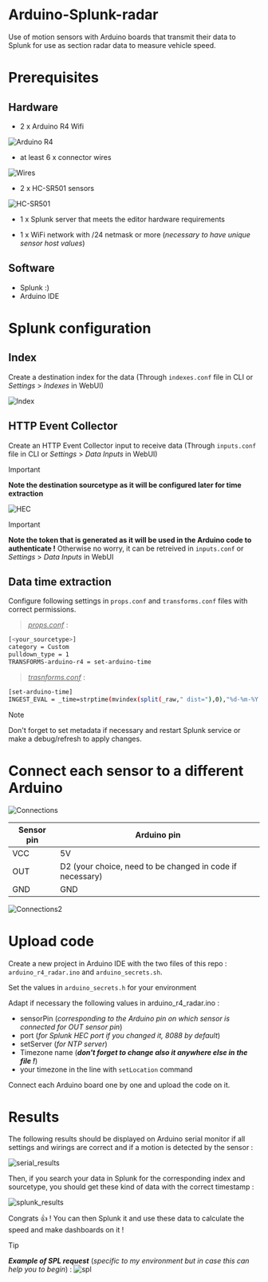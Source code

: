 # Arduino-Splunk-radar
Use of motion sensors with Arduino boards that transmit their data to Splunk for use as section radar data to measure vehicle speed.

# Prerequisites

## Hardware

- 2 x Arduino R4 Wifi

![Arduino R4](https://www.algosecure.fr/blog/img/2024-11-20_02-arduino_r4_wifi.png)

- at least 6 x connector wires

![Wires](https://www.algosecure.fr/blog/img/2024-11-20_03-fils.jpg)

- 2 x HC-SR501 sensors

![HC-SR501](https://external-content.duckduckgo.com/iu/?u=https%3A%2F%2Fwww.javanelec.com%2FCustomAjax%2FGetAppDocument%2Fdb88d946-6fec-4899-b6b3-3fbb62937411%3Ftype%3D2&f=1&nofb=1&ipt=ac269f08d3ad4bc7a556ff21d047584fb203a28ebdbd4d480f01b03de9f31c40&ipo=images)

- 1 x Splunk server that meets the editor hardware requirements

- 1 x WiFi network with /24 netmask or more (_necessary to have unique sensor host values_)

## Software

- Splunk :)
- Arduino IDE 

# Splunk configuration

## Index

Create a destination index for the data (Through `indexes.conf` file in CLI or _Settings_ > _Indexes_ in WebUI)

![Index](https://www.algosecure.fr/blog/img/2024-11-20_07-index.png)

## HTTP Event Collector

Create an HTTP Event Collector input to receive data (Through `inputs.conf` file in CLI or _Settings_ > _Data Inputs_ in WebUI)

> [!IMPORTANT]
> **Note the destination sourcetype as it will be configured later for time extraction**

![HEC](https://www.algosecure.fr/blog/img/2024-11-20_08-inputs.png)

> [!IMPORTANT]
> **Note the token that is generated as it will be used in the Arduino code to authenticate !**
> Otherwise no worry, it can be retreived in `inputs.conf` or _Settings_ > _Data Inputs_ in WebUI

## Data time extraction

Configure following settings in `props.conf` and `transforms.conf` files with correct permissions.

> <ins>_props.conf_</ins> :
```bash
[<your_sourcetype>]
category = Custom
pulldown_type = 1
TRANSFORMS-arduino-r4 = set-arduino-time
```

> <ins>_trasnforms.conf_</ins> :
```bash
[set-arduino-time]
INGEST_EVAL = _time=strptime(mvindex(split(_raw," dist="),0),"%d-%m-%Y %H:%M:%S.%3Q")
```

> [!NOTE]
> Don't forget to set metadata if necessary and restart Splunk service or make a debug/refresh to apply changes.

# Connect each sensor to a different Arduino

![Connections](https://www.algosecure.fr/blog/img/2024-11-20_05-broches.png)

| Sensor pin | Arduino pin |
|---|---|
|VCC|5V|
|OUT|D2 (your choice, need to be changed in code if necessary)|
|GND|GND|

![Connections2](https://www.algosecure.fr/blog/img/2024-11-20_06-branchements.jpg)

# Upload code

Create a new project in Arduino IDE with the two files of this repo : `arduino_r4_radar.ino` and `arduino_secrets.sh`.

Set the values in `arduino_secrets.h` for your environment 

Adapt if necessary the following values in arduino_r4_radar.ino :
- sensorPin (_corresponding to the Arduino pin on which sensor is connected for OUT sensor pin_)
- port (_for Splunk HEC port if you changed it, 8088 by default_)
- setServer (_for NTP server_)
- Timezone name (**_don't forget to change also it anywhere else in the file !_**)
- your timezone in the line with `setLocation` command
  
Connect each Arduino board one by one and upload the code on it.

# Results

The following results should be displayed on Arduino serial monitor if all settings and wirings are correct and if a motion is detected by the sensor :

![serial_results](https://www.algosecure.fr/blog/img/2024-11-20_09-resultats_carte.jpg)

Then, if you search your data in Splunk for the corresponding index and sourcetype, you should get these kind of data with the correct timestamp :

![splunk_results](https://www.algosecure.fr/blog/img/2024-11-20_10-resultats_splunk.jpg)

Congrats :+1: ! You can then Splunk it and use these data to calculate the speed and make dashboards on it !

> [!TIP]
> **_Example of SPL request_** (_specific to my environment but in case this can help you to begin_) :
> ![spl](https://www.algosecure.fr/blog/img/2024-11-20_29-spl9.png)



